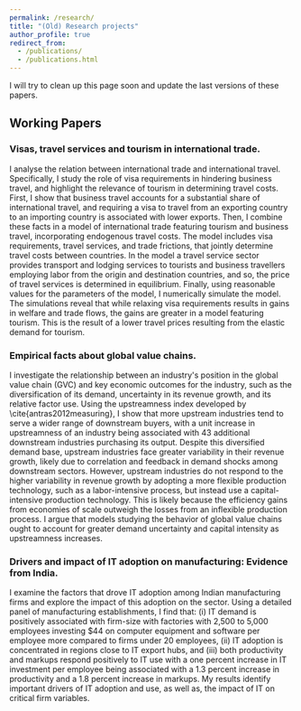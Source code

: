 ```yaml
---
permalink: /research/
title: "(Old) Research projects"
author_profile: true
redirect_from: 
  - /publications/
  - /publications.html
---
```


I will try to clean up this page soon and update the last versions of these papers. 

## Working Papers
<!--### [Visas, travel services and tourism in international trade.](https://lalitsethia.github.io/files/jmp.pdf)-->

### Visas, travel services and tourism in international trade.
I analyse the relation between international trade and international travel. Specifically, I study the role of visa requirements in hindering business travel, and highlight the relevance of tourism in determining travel costs. First, I show that business travel accounts for a substantial share of international travel, and requiring a visa to travel from an exporting country to an importing country is associated with lower exports. Then, I combine these facts in a model of international trade featuring tourism and business travel, incorporating endogenous travel costs. The model includes visa requirements, travel services, and trade frictions, that jointly determine travel costs between countries. In the model a travel service sector provides transport and lodging services to tourists and business travellers employing labor from the origin and destination countries, and so, the price of travel services is determined in equilibrium. Finally, using reasonable values for the parameters of the model, I numerically simulate the model. The simulations reveal that while relaxing visa requirements results in gains in welfare and trade flows, the gains are greater in a model featuring tourism. This is the result of a lower travel prices resulting from the elastic demand for tourism. 

### Empirical facts about global value chains.
I investigate the relationship between an industry's position in the global value chain (GVC) and key economic outcomes for the industry, such as the diversification of its demand, uncertainty in its revenue growth, and its relative factor use. Using the upstreamness index developed by \cite{antras2012measuring}, I show that more upstream industries tend to serve a wider range of downstream buyers, with a unit increase in upstreamness of an industry being associated with 43 additional downstream industries purchasing its output. Despite this diversified demand base, upstream industries face greater variability in their revenue growth, likely due to correlation and feedback in demand shocks among downstream sectors. However, upstream industries do not respond to the higher variability in revenue growth by adopting a more flexible production technology, such as a labor-intensive process, but instead use a capital-intensive production technology. This is likely because the efficiency gains from economies of scale outweigh the losses from an inflexible production process. I argue that models studying the behavior of global value chains ought to account for greater demand uncertainty and capital intensity as upstreamness increases.

### Drivers and impact of IT adoption on manufacturing: Evidence from India.
I examine the factors that drove IT adoption among Indian manufacturing firms and explore the impact of this adoption on the sector. Using a detailed panel of manufacturing establishments, I find that: (i) IT demand is positively associated with firm-size with factories with 2,500 to 5,000 employees investing \$44 on computer equipment and software per employee more compared to firms under 20 employees, (ii) IT adoption is concentrated in regions close to IT export hubs, and (iii) both productivity and markups respond positively to IT use with a one percent increase in IT investment per employee being associated with a 1.3 percent increase in productivity and a 1.8 percent increase in markups. My results identify important drivers of IT adoption and use, as well as, the impact of IT on critical firm variables.